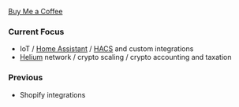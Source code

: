 [Buy Me a Coffee](https://buymeacoffee.com/DYks67r)

### Current Focus

* IoT / [Home Assistant](https://www.home-assistant.io/) / [HACS](https://github.com/hacs) and custom integrations
* [Helium](https://helium.com/) network / crypto scaling / crypto accounting and taxation

### Previous

* Shopify integrations

